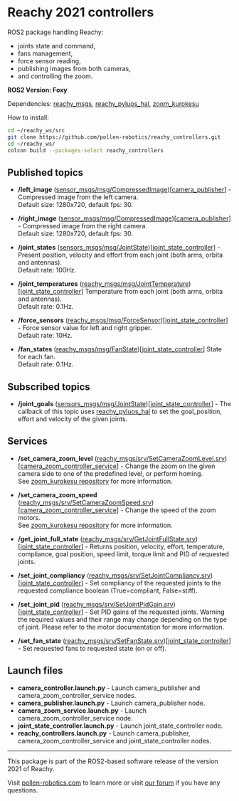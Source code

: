 # Reachy 2021 controllers

ROS2 package handling Reachy:
- joints state and command,
- fans management,
- force sensor reading,
- publishing images from both cameras,
- and controlling the zoom.

**ROS2 Version: Foxy**

Dependencies: [reachy_msgs](https://github.com/pollen-robotics/reachy_msgs), [reachy_pyluos_hal](https://github.com/pollen-robotics/reachy_pyluos_hal), [zoom_kurokesu](https://github.com/pollen-robotics/zoom_kurokesu)

How to install:

```bash
cd ~/reachy_ws/src
git clone https://github.com/pollen-robotics/reachy_controllers.git
cd ~/reachy_ws/
colcon build --packages-select reachy_controllers
```


## Published topics

* **/left_image** ([sensor_msgs/msg/CompressedImage](https://docs.ros.org/en/api/sensor_msgs/html/msg/CompressedImage.html))[[camera_publisher](https://github.com/pollen-robotics/reachy_controllers/blob/master/reachy_controllers/camera_publisher.py)] - Compressed image from the left camera.<br> Default size: 1280x720, default fps: 30.

* **/right_image** ([sensor_msgs/msg/CompressedImage](https://docs.ros.org/en/api/sensor_msgs/html/msg/CompressedImage.html))[[camera_publisher](https://github.com/pollen-robotics/reachy_controllers/blob/master/reachy_controllers/camera_publisher.py)] - Compressed image from the right camera.<br> Default size: 1280x720, default fps: 30.

* **/joint_states** ([sensors_msgs/msg/JointState](http://docs.ros.org/en/api/sensor_msgs/html/msg/JointState.html))[[joint_state_controller](https://github.com/pollen-robotics/reachy_controllers/blob/master/reachy_controllers/joint_state_controller.py)] - Present position, velocity and effort from each joint (both arms, orbita and antennas). <br> Default rate: 100Hz.

* **/joint_temperatures** ([reachy_msgs/msg/JointTemperature](https://github.com/pollen-robotics/reachy_msgs/blob/master/msg/JointTemperature.msg))[[joint_state_controller](https://github.com/pollen-robotics/reachy_controllers/blob/master/reachy_controllers/joint_state_controller.py)] Temperature from each joint (both arms, orbita and antennas).
<br> Default rate: 0.1Hz.

* **/force_sensors** ([reachy_msgs/msg/ForceSensor](https://github.com/pollen-robotics/reachy_msgs/blob/master/msg/ForceSensor.msg))[[joint_state_controller](https://github.com/pollen-robotics/reachy_controllers/blob/master/reachy_controllers/joint_state_controller.py)] - Force sensor value for left and right gripper. <br> Default rate: 10Hz.

* **/fan_states** ([reachy_msgs/msg/FanState](https://github.com/pollen-robotics/reachy_msgs/blob/master/msg/FanState.msg))[[joint_state_controller](https://github.com/pollen-robotics/reachy_controllers/blob/master/reachy_controllers/joint_state_controller.py)] State for each fan.
<br> Default rate: 0.1Hz.

## Subscribed topics
* **/joint_goals** ([sensors_msgs/msg/JointState](http://docs.ros.org/en/api/sensor_msgs/html/msg/JointState.html))[[joint_state_controller](https://github.com/pollen-robotics/reachy_controllers/blob/master/reachy_controllers/joint_state_controller.py)] -
The callback of this topic uses [reachy_pyluos_hal](https://github.com/pollen-robotics/reachy_pyluos_hal) to set the goal_position, effort and velocity of the given joints.

## Services

* **/set_camera_zoom_level** ([reachy_msgs/srv/SetCameraZoomLevel.srv](https://github.com/pollen-robotics/reachy_msgs/blob/master/srv/SetCameraZoomLevel.srv))[[camera_zoom_controller_service](https://github.com/pollen-robotics/reachy_controllers/blob/master/reachy_controllers/camera_zoom_service.py)] - Change the zoom on the given camera side to one of the predefined level, or perform homing. <br> See [zoom_kurokesu repository](https://github.com/pollen-robotics/zoom_kurokesu) for more information.

* **/set_camera_zoom_speed** ([reachy_msgs/srv/SetCameraZoomSpeed.srv](https://github.com/pollen-robotics/reachy_msgs/blob/master/srv/SetCameraZoomSpeed.srv))[[camera_zoom_controller_service](https://github.com/pollen-robotics/reachy_controllers/blob/master/reachy_controllers/camera_zoom_service.py)] - Change the speed of the zoom motors. <br> See [zoom_kurokesu repository](https://github.com/pollen-robotics/zoom_kurokesu) for more information.

* **/get_joint_full_state** ([reachy_msgs/srv/GetJointFullState.srv](https://github.com/pollen-robotics/reachy_msgs/blob/master/srv/GetJointFullState.srv))[[joint_state_controller](https://github.com/pollen-robotics/reachy_controllers/blob/master/reachy_controllers/joint_state_controller.py)] - Returns position, velocity, effort, temperature, compliance, goal position, speed limit, torque limit and PID of requested joints.

* **/set_joint_compliancy** ([reachy_msgs/srv/SetJointCompliancy.srv](https://github.com/pollen-robotics/reachy_msgs/blob/master/srv/SetJointCompliancy.srv))[[joint_state_controller](https://github.com/pollen-robotics/reachy_controllers/blob/master/reachy_controllers/joint_state_controller.py)] - Set compliancy of the requested joints to the requested compliance boolean (True=compliant, False=stiff). 

* **/set_joint_pid** ([reachy_msgs/srv/SetJointPidGain.srv](https://github.com/pollen-robotics/reachy_msgs/blob/master/srv/SetJointPidGain.srv))[[joint_state_controller](https://github.com/pollen-robotics/reachy_controllers/blob/master/reachy_controllers/joint_state_controller.py)] - Set PID gains of the requested joints. Warning the required values and their range may change depending on the type of joint. Please refer to the motor documentation for more information. 

* **/set_fan_state** ([reachy_msgs/srv/SetFanState.srv](https://github.com/pollen-robotics/reachy_msgs/blob/master/srv/SetFanState.srv))[[joint_state_controller](https://github.com/pollen-robotics/reachy_controllers/blob/master/reachy_controllers/joint_state_controller.py)] - Set requested fans to requested state (on or off). 


## Launch files

* **camera_controller.launch.py** - Launch camera_publisher and camera_zoom_controller_service nodes. 
* **camera_publisher.launch.py** - Launch camera_publisher node.
* **camera_zoom_service.launch.py** - Launch camera_zoom_controller_service node.
* **joint_state_controller.launch.py** - Launch joint_state_controller node.
* **reachy_controllers.launch.py** - Launch camera_publisher, camera_zoom_controller_service and joint_state_controller nodes.

---
This package is part of the ROS2-based software release of the version 2021 of Reachy.

Visit [pollen-robotics.com](https://pollen-robotics.com) to learn more or visit [our forum](https://forum.pollen-robotics.com) if you have any questions.
